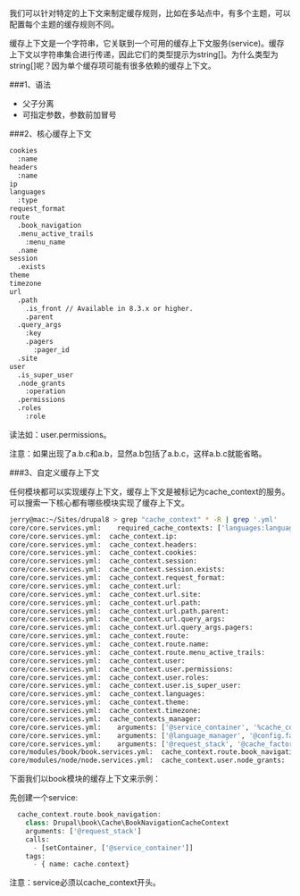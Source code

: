 我们可以针对特定的上下文来制定缓存规则，比如在多站点中，有多个主题，可以配置每个主题的缓存规则不同。

缓存上下文是一个字符串，它关联到一个可用的缓存上下文服务(service)。缓存上下文以字符串集合进行传递，因此它们的类型提示为string[]。为什么类型为string[]呢？因为单个缓存项可能有很多依赖的缓存上下文。

###1、语法
* 父子分离
* 可指定参数，参数前加冒号

###2、核心缓存上下文

```bash
cookies
  :name
headers
  :name
ip
languages
  :type
request_format
route
  .book_navigation
  .menu_active_trails
    :menu_name
  .name
session
  .exists
theme
timezone
url
  .path
    .is_front // Available in 8.3.x or higher.
    .parent
  .query_args
    :key
    .pagers
      :pager_id
  .site
user
  .is_super_user
  .node_grants
    :operation
  .permissions
  .roles
    :role
```
读法如：user.permissions。

注意：如果出现了a.b.c和a.b，显然a.b包括了a.b.c，这样a.b.c就能省略。

###3、自定义缓存上下文

任何模块都可以实现缓存上下文，缓存上下文是被标记为cache_context的服务。可以搜索一下核心都有哪些模块实现了缓存上下文。

```bash
jerry@mac:~/Sites/drupal8 > grep "cache_context" * -R | grep '.yml'
core/core.services.yml:    required_cache_contexts: ['languages:language_interface', 'theme', 'user.permissions']
core/core.services.yml:  cache_context.ip:
core/core.services.yml:  cache_context.headers:
core/core.services.yml:  cache_context.cookies:
core/core.services.yml:  cache_context.session:
core/core.services.yml:  cache_context.session.exists:
core/core.services.yml:  cache_context.request_format:
core/core.services.yml:  cache_context.url:
core/core.services.yml:  cache_context.url.site:
core/core.services.yml:  cache_context.url.path:
core/core.services.yml:  cache_context.url.path.parent:
core/core.services.yml:  cache_context.url.query_args:
core/core.services.yml:  cache_context.url.query_args.pagers:
core/core.services.yml:  cache_context.route:
core/core.services.yml:  cache_context.route.name:
core/core.services.yml:  cache_context.route.menu_active_trails:
core/core.services.yml:  cache_context.user:
core/core.services.yml:  cache_context.user.permissions:
core/core.services.yml:  cache_context.user.roles:
core/core.services.yml:  cache_context.user.is_super_user:
core/core.services.yml:  cache_context.languages:
core/core.services.yml:  cache_context.theme:
core/core.services.yml:  cache_context.timezone:
core/core.services.yml:  cache_contexts_manager:
core/core.services.yml:    arguments: ['@service_container', '%cache_contexts%' ]
core/core.services.yml:    arguments: ['@language_manager', '@config.factory', '@page_cache_request_policy', '@page_cache_response_policy', '@cache_contexts_manager', '%http.response.debug_cacheability_headers%']
core/core.services.yml:    arguments: ['@request_stack', '@cache_factory', '@cache_contexts_manager', '@render_placeholder_generator']
core/modules/book/book.services.yml:  cache_context.route.book_navigation:
core/modules/node/node.services.yml:  cache_context.user.node_grants:
```

下面我们以book模块的缓存上下文来示例：

先创建一个service:
```php
  cache_context.route.book_navigation:
    class: Drupal\book\Cache\BookNavigationCacheContext
    arguments: ['@request_stack']
    calls:
      - [setContainer, ['@service_container']]
    tags:
      - { name: cache.context}
```
注意：service必须以cache_context开头。

